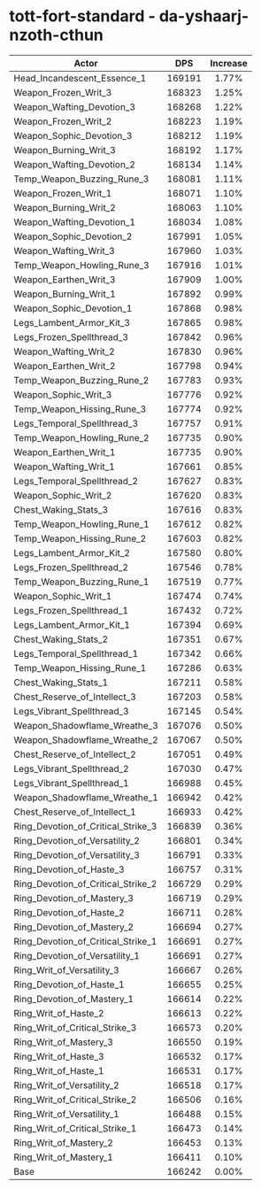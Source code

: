 # tott-fort-standard - da-yshaarj-nzoth-cthun
| Actor | DPS | Increase |
|---|:---:|:---:|
|Head_Incandescent_Essence_1|169191|1.77%|
|Weapon_Frozen_Writ_3|168323|1.25%|
|Weapon_Wafting_Devotion_3|168268|1.22%|
|Weapon_Frozen_Writ_2|168223|1.19%|
|Weapon_Sophic_Devotion_3|168212|1.19%|
|Weapon_Burning_Writ_3|168192|1.17%|
|Weapon_Wafting_Devotion_2|168134|1.14%|
|Temp_Weapon_Buzzing_Rune_3|168081|1.11%|
|Weapon_Frozen_Writ_1|168071|1.10%|
|Weapon_Burning_Writ_2|168063|1.10%|
|Weapon_Wafting_Devotion_1|168034|1.08%|
|Weapon_Sophic_Devotion_2|167991|1.05%|
|Weapon_Wafting_Writ_3|167960|1.03%|
|Temp_Weapon_Howling_Rune_3|167916|1.01%|
|Weapon_Earthen_Writ_3|167909|1.00%|
|Weapon_Burning_Writ_1|167892|0.99%|
|Weapon_Sophic_Devotion_1|167868|0.98%|
|Legs_Lambent_Armor_Kit_3|167865|0.98%|
|Legs_Frozen_Spellthread_3|167842|0.96%|
|Weapon_Wafting_Writ_2|167830|0.96%|
|Weapon_Earthen_Writ_2|167798|0.94%|
|Temp_Weapon_Buzzing_Rune_2|167783|0.93%|
|Weapon_Sophic_Writ_3|167776|0.92%|
|Temp_Weapon_Hissing_Rune_3|167774|0.92%|
|Legs_Temporal_Spellthread_3|167757|0.91%|
|Temp_Weapon_Howling_Rune_2|167735|0.90%|
|Weapon_Earthen_Writ_1|167735|0.90%|
|Weapon_Wafting_Writ_1|167661|0.85%|
|Legs_Temporal_Spellthread_2|167627|0.83%|
|Weapon_Sophic_Writ_2|167620|0.83%|
|Chest_Waking_Stats_3|167616|0.83%|
|Temp_Weapon_Howling_Rune_1|167612|0.82%|
|Temp_Weapon_Hissing_Rune_2|167603|0.82%|
|Legs_Lambent_Armor_Kit_2|167580|0.80%|
|Legs_Frozen_Spellthread_2|167546|0.78%|
|Temp_Weapon_Buzzing_Rune_1|167519|0.77%|
|Weapon_Sophic_Writ_1|167474|0.74%|
|Legs_Frozen_Spellthread_1|167432|0.72%|
|Legs_Lambent_Armor_Kit_1|167394|0.69%|
|Chest_Waking_Stats_2|167351|0.67%|
|Legs_Temporal_Spellthread_1|167342|0.66%|
|Temp_Weapon_Hissing_Rune_1|167286|0.63%|
|Chest_Waking_Stats_1|167211|0.58%|
|Chest_Reserve_of_Intellect_3|167203|0.58%|
|Legs_Vibrant_Spellthread_3|167145|0.54%|
|Weapon_Shadowflame_Wreathe_3|167076|0.50%|
|Weapon_Shadowflame_Wreathe_2|167067|0.50%|
|Chest_Reserve_of_Intellect_2|167051|0.49%|
|Legs_Vibrant_Spellthread_2|167030|0.47%|
|Legs_Vibrant_Spellthread_1|166988|0.45%|
|Weapon_Shadowflame_Wreathe_1|166942|0.42%|
|Chest_Reserve_of_Intellect_1|166933|0.42%|
|Ring_Devotion_of_Critical_Strike_3|166839|0.36%|
|Ring_Devotion_of_Versatility_2|166801|0.34%|
|Ring_Devotion_of_Versatility_3|166791|0.33%|
|Ring_Devotion_of_Haste_3|166757|0.31%|
|Ring_Devotion_of_Critical_Strike_2|166729|0.29%|
|Ring_Devotion_of_Mastery_3|166719|0.29%|
|Ring_Devotion_of_Haste_2|166711|0.28%|
|Ring_Devotion_of_Mastery_2|166694|0.27%|
|Ring_Devotion_of_Critical_Strike_1|166691|0.27%|
|Ring_Devotion_of_Versatility_1|166691|0.27%|
|Ring_Writ_of_Versatility_3|166667|0.26%|
|Ring_Devotion_of_Haste_1|166655|0.25%|
|Ring_Devotion_of_Mastery_1|166614|0.22%|
|Ring_Writ_of_Haste_2|166613|0.22%|
|Ring_Writ_of_Critical_Strike_3|166573|0.20%|
|Ring_Writ_of_Mastery_3|166550|0.19%|
|Ring_Writ_of_Haste_3|166532|0.17%|
|Ring_Writ_of_Haste_1|166531|0.17%|
|Ring_Writ_of_Versatility_2|166518|0.17%|
|Ring_Writ_of_Critical_Strike_2|166506|0.16%|
|Ring_Writ_of_Versatility_1|166488|0.15%|
|Ring_Writ_of_Critical_Strike_1|166473|0.14%|
|Ring_Writ_of_Mastery_2|166453|0.13%|
|Ring_Writ_of_Mastery_1|166411|0.10%|
|Base|166242|0.00%|
